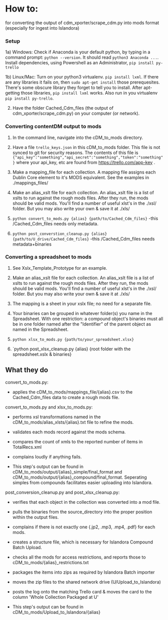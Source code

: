 # How to:

for converting the output of cdm_xporter/scrape_cdm.py into mods format (especially for ingest into Islandora)

### Setup
  
  1a) Windows:  Check if Anaconda is your default python, by typing in a command prompt: `python --version`.  It should read `python3 Anaconda ...`.  Install dependencies, using Powershell as an Administrator, `pip install py-trello`
        
  1b) Linux/Mac:  Turn on your python3 virtualenv.  `pip install lxml`.  If there are any libraries it fails on, then `sudo apt-get install` those prerequesites.  There's some obscure library they forget to tell you to install.  After apt-getting those libraries, `pip install lxml` works.  Also run in you virtualenv `pip install py-trello`.
 
  2) Have the folder Cached_Cdm_files (the output of cdm_xporter/scrape_cdm.py) on your computer (or network).

### Converting contentDM output to mods
  
  1) In the command line, navigate into the cDM_to_mods directory.
  
  2) Have a file `trello_keys.json` in this cDM_to_mods folder.  This file is not synced to git for security reasons.  The contents of this file is `{"api_key":"something","api_secret":"something","token":"something"}` where your api_key, etc are found from https://trello.com/app-key .
  
  3) Make a mapping_file for each collection.  A mapping file assigns each Dublin Core element to it's MODS equivalent.  See the examples in ./mappings_files/

  4) Make an alias_xslt file for each collection.  An alias_xslt file is a list of xslts to run against the rough mods files.  After they run, the mods should be valid mods.  You'll find a number of useful xlst's in the ./xsl/ folder.  But you may also write your own & save it at ./xls/

  5) `python convert_to_mods.py {alias} {path/to/Cached_Cdm_files}`
        -this /Cached_Cdm_files needs only metadata.
  
  6) `python post_converstion_cleanup.py {alias} {path/to/U_drive/Cached_Cdm_files}`
        -this /Cached_Cdm_files needs metadata+binaries

### Converting a spreadsheet to mods

  1) See Xslx_Template_Prototype for an example.

  2) Make an alias_xslt file for each collection.  An alias_xslt file is a list of xslts to run against the rough mods files.  After they run, the mods should be valid mods.  You'll find a number of useful xlst's in the ./xsl/ folder.  But you may also write your own & save it at ./xls/

  3) The mapping is a sheet in your xslx file; no need for a separate file.

  4) Your binaries can be grouped in whatever folder(s) you name in the Spreadsheet.  With one restriction: a compound object's binaries must all be in one folder named after the "Identifier" of the parent object as named in the Spreadsheet.

  4) `python xlsx_to_mods.py {path/to/your_spreadsheet.xlsx}`

  5) `python post_xlsx_cleanup.py {alias} {root folder with the spreadsheet.xslx & binaries}


## What they do

convert_to_mods.py:
  - applies the cDM_to_mods/mappings_file/{alias}.csv to the Cached_Cdm_files data to create a rough mods file.

convert_to_mods.py and xlsx_to_mods.py:
  - performs xsl transformations named in the cDM_to_mods/alias_xlsts/{alias}.txt file to refine the mods.
  - validates each mods record against the mods schema.
  - compares the count of xmls to the reported number of items in TotalRecs.xml
  - complains loudly if anything fails.

  - This step's output can be found in cDM_to_mods/output/{alias}\_simple/final_format and cDM_to_mods/output/{alias}\_compound/final_format.  Seperating simples from compounds facilitates easier uploading into Islandora.

post_conversion_cleanup.py and post_xlsx_cleanup.py:
  - verifies that each object in the collection was converted into a mod file.  
  - pulls the binaries from the source_directory into the proper position within the output files.
  - complains if there is not exactly one {.jp2, .mp3, .mp4, .pdf} for each mods.
  - creates a structure file, which is necessary for Islandora Compound Batch Upload.  
  - checks all the mods for access restrictions, and reports those to cDM_to_mods/{alias}\_restrictions.txt  
  - packages the items into zips as required by Islandora Batch importer
  - moves the zip files to the shared network drive (U/Upload_to_Islandora)
  - posts the log onto the matching Trello card & moves the card to the column 'Whole Collection Packaged at U'

  - This step's output can be found in cDM_to_mods/Upload_to_Islandora/{alias}
